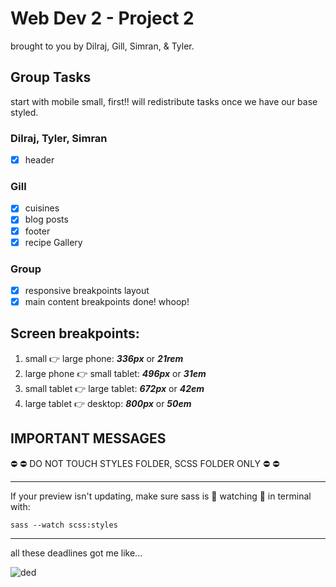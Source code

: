 ﻿# Web Dev 2 - Project 2
brought to you by Dilraj, Gill, Simran, & Tyler.

## Group Tasks  
start with mobile small, first!! will redistribute tasks once we have our base styled.

### Dilraj, Tyler, Simran 
- [x] header

### Gill
- [x] cuisines
- [x] blog posts
- [x] footer
- [x] recipe Gallery

### Group
- [x] responsive breakpoints layout
- [x] main content breakpoints done! whoop!

## Screen breakpoints:
1.  small :point_right: large phone: ***336px*** or  ***21rem***
1.  large phone :point_right: small tablet: ***496px*** or ***31em***
1.  small tablet :point_right: large tablet: ***672px*** or ***42em***
1.  large tablet :point_right: desktop: ***800px*** or ***50em***


## **IMPORTANT MESSAGES**  
:no_entry: :no_entry: DO NOT TOUCH STYLES FOLDER, SCSS FOLDER ONLY :no_entry: :no_entry: 

---

If your preview isn't updating, make sure sass is 👀 watching :eyes: in terminal with:

`sass --watch scss:styles`
    
---

all these deadlines got me like...

![ded](https://www.animenewsnetwork.com/hotlink/thumbnails/crop1200x630gGD/cms/this-week-in-anime/135162/a3.png.jpg)
